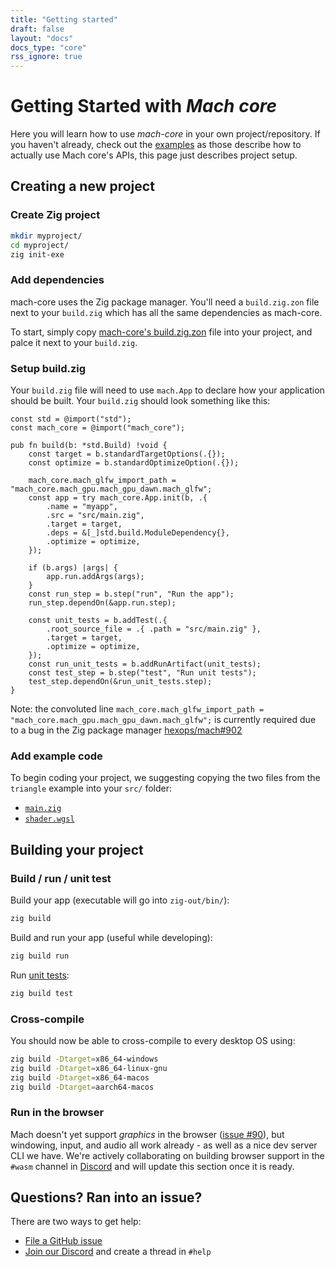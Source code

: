 ```yaml
---
title: "Getting started"
draft: false
layout: "docs"
docs_type: "core"
rss_ignore: true
---
```


# Getting Started with _Mach core_

Here you will learn how to use _mach-core_ in your own project/repository. If you haven't already, check out the [examples](../examples) as those describe how to actually use Mach core's APIs, this page just describes project setup.

## Creating a new project

### Create Zig project

```sh
mkdir myproject/
cd myproject/
zig init-exe
```

### Add dependencies

mach-core uses the Zig package manager. You'll need a `build.zig.zon` file next to your `build.zig` which has all the same dependencies as mach-core.

To start, simply copy [mach-core's build.zig.zon](https://github.com/hexops/mach-core/blob/main/build.zig.zon) file into your project, and palce it next to your `build.zig`.

### Setup build.zig

Your `build.zig` file will need to use `mach.App` to declare how your application should be built. Your `build.zig` should look something like this:

```zig
const std = @import("std");
const mach_core = @import("mach_core");

pub fn build(b: *std.Build) !void {
    const target = b.standardTargetOptions(.{});
    const optimize = b.standardOptimizeOption(.{});

    mach_core.mach_glfw_import_path = "mach_core.mach_gpu.mach_gpu_dawn.mach_glfw";
    const app = try mach_core.App.init(b, .{
        .name = "myapp",
        .src = "src/main.zig",
        .target = target,
        .deps = &[_]std.build.ModuleDependency{},
        .optimize = optimize,
    });

    if (b.args) |args| {
        app.run.addArgs(args);
    }
    const run_step = b.step("run", "Run the app");
    run_step.dependOn(&app.run.step);

    const unit_tests = b.addTest(.{
        .root_source_file = .{ .path = "src/main.zig" },
        .target = target,
        .optimize = optimize,
    });
    const run_unit_tests = b.addRunArtifact(unit_tests);
    const test_step = b.step("test", "Run unit tests");
    test_step.dependOn(&run_unit_tests.step);
}
```

Note: the convoluted line `mach_core.mach_glfw_import_path = "mach_core.mach_gpu.mach_gpu_dawn.mach_glfw";` is currently required due to a bug in the Zig package manager [hexops/mach#902](https://github.com/hexops/mach/issues/902)

### Add example code

To begin coding your project, we suggesting copying the two files from the `triangle` example into your `src/` folder:

* [`main.zig`](https://raw.githubusercontent.com/hexops/mach-core/main/examples/triangle/main.zig)
* [`shader.wgsl`](https://raw.githubusercontent.com/hexops/mach-core/main/examples/triangle/shader.wgsl)

## Building your project

### Build / run / unit test

Build your app (executable will go into `zig-out/bin/`):

```sh
zig build
```

Build and run your app (useful while developing):

```sh
zig build run
```

Run [unit tests](https://ziglang.org/documentation/master/#Zig-Test):

```sh
zig build test
```

### Cross-compile

You should now be able to cross-compile to every desktop OS using:

```sh
zig build -Dtarget=x86_64-windows
zig build -Dtarget=x86_64-linux-gnu
zig build -Dtarget=x86_64-macos
zig build -Dtarget=aarch64-macos
```

### Run in the browser

Mach doesn't yet support _graphics_ in the browser ([issue #90](https://github.com/hexops/mach/issues/90)), but windowing, input, and audio all work already - as well as a nice dev server CLI we have. We're actively collaborating on building browser support in the `#wasm` channel in [Discord](/discord) and will update this section once it is ready.

## Questions? Ran into an issue?

There are two ways to get help:

* [File a GitHub issue](https://github.com/hexops/mach/issues)
* [Join our Discord](/discord) and create a thread in `#help`
